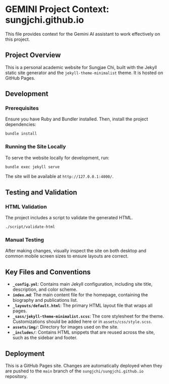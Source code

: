 # GEMINI Project Context: sungjchi.github.io

This file provides context for the Gemini AI assistant to work effectively on this project.

## Project Overview

This is a personal academic website for Sungjae Chi, built with the Jekyll static site generator and the `jekyll-theme-minimalist` theme. It is hosted on GitHub Pages.

## Development

### Prerequisites

Ensure you have Ruby and Bundler installed. Then, install the project dependencies:

```bash
bundle install
```

### Running the Site Locally

To serve the website locally for development, run:

```bash
bundle exec jekyll serve
```

The site will be available at `http://127.0.0.1:4000/`.

## Testing and Validation

### HTML Validation

The project includes a script to validate the generated HTML.

```bash
./script/validate-html
```

### Manual Testing

After making changes, visually inspect the site on both desktop and common mobile screen sizes to ensure layouts are correct.

## Key Files and Conventions

*   **`_config.yml`**: Contains main Jekyll configuration, including site title, description, and color scheme.
*   **`index.md`**: The main content file for the homepage, containing the biography and publications list.
*   **`_layouts/default.html`**: The primary HTML layout file that wraps all pages.
*   **`_sass/jekyll-theme-minimalist.scss`**: The core stylesheet for the theme. Customizations should be added here or in `assets/css/style.scss`.
*   **`assets/img/`**: Directory for images used on the site.
*   **`_includes/`**: Contains HTML snippets that are reused across the site, such as the sidebar and footer.

## Deployment

This is a GitHub Pages site. Changes are automatically deployed when they are pushed to the `main` branch of the `sungjchi/sungjchi.github.io` repository.
